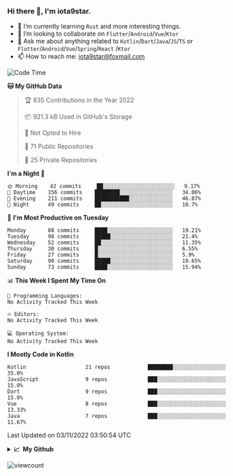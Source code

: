 ### Hi there 👋, I'm iota9star.

- 🌱 I’m currently learning `Rust` and more interesting things.
- 👯 I’m looking to collaborate on `Flutter`/`Android`/`Vue`/`Ktor`
- 💬 Ask me about anything related to `Kotlin`/`Dart`/`Java`/`JS`/`TS` or `Flutter`/`Android`/`Vue`/`Spring`/`React`
  /`Ktor`
- 📫 How to reach me: [iota9star@foxmail.com](iota9star@foxmail.com)



<!--START_SECTION:waka-->
![Code Time](http://img.shields.io/badge/Code%20Time-3%2C090%20hrs%2054%20mins-blue)

**🐱 My GitHub Data** 

> 🏆 835 Contributions in the Year 2022
 > 
> 📦 921.3 kB Used in GitHub's Storage 
 > 
> 🚫 Not Opted to Hire
 > 
> 📜 71 Public Repositories 
 > 
> 🔑 25 Private Repositories  
 > 
**I'm a Night 🦉** 

```text
🌞 Morning    42 commits     ██░░░░░░░░░░░░░░░░░░░░░░░   9.17% 
🌆 Daytime    156 commits    ████████░░░░░░░░░░░░░░░░░   34.06% 
🌃 Evening    211 commits    ███████████░░░░░░░░░░░░░░   46.07% 
🌙 Night      49 commits     ██░░░░░░░░░░░░░░░░░░░░░░░   10.7%

```
📅 **I'm Most Productive on Tuesday** 

```text
Monday       88 commits     ████░░░░░░░░░░░░░░░░░░░░░   19.21% 
Tuesday      98 commits     █████░░░░░░░░░░░░░░░░░░░░   21.4% 
Wednesday    52 commits     ██░░░░░░░░░░░░░░░░░░░░░░░   11.35% 
Thursday     30 commits     █░░░░░░░░░░░░░░░░░░░░░░░░   6.55% 
Friday       27 commits     █░░░░░░░░░░░░░░░░░░░░░░░░   5.9% 
Saturday     90 commits     █████░░░░░░░░░░░░░░░░░░░░   19.65% 
Sunday       73 commits     ████░░░░░░░░░░░░░░░░░░░░░   15.94%

```


📊 **This Week I Spent My Time On** 

```text
💬 Programming Languages: 
No Activity Tracked This Week

🔥 Editors: 
No Activity Tracked This Week

💻 Operating System: 
No Activity Tracked This Week

```

**I Mostly Code in Kotlin** 

```text
Kotlin                   21 repos            ████████░░░░░░░░░░░░░░░░░   35.0% 
JavaScript               9 repos             ███░░░░░░░░░░░░░░░░░░░░░░   15.0% 
Dart                     9 repos             ███░░░░░░░░░░░░░░░░░░░░░░   15.0% 
Vue                      8 repos             ███░░░░░░░░░░░░░░░░░░░░░░   13.33% 
Java                     7 repos             ███░░░░░░░░░░░░░░░░░░░░░░   11.67%

```



 Last Updated on 03/11/2022 03:50:54 UTC
<!--END_SECTION:waka-->

<details>
  <summary><b>📈&nbsp;&nbsp;My Github</b></summary>
  <br>
  <img src='https://github-profile-trophy.vercel.app/?username=iota9star'>
  <img src='https://bad-apple-github-readme.vercel.app/api?show_bg=1&username=iota9star&hide_title=true'>
  <img src='http://cr-skills-chart-widget.azurewebsites.net/api/api?username=iota9star'>
</details>


![viewcount](https://count.getloli.com/get/@iota9star?theme=rule34)
